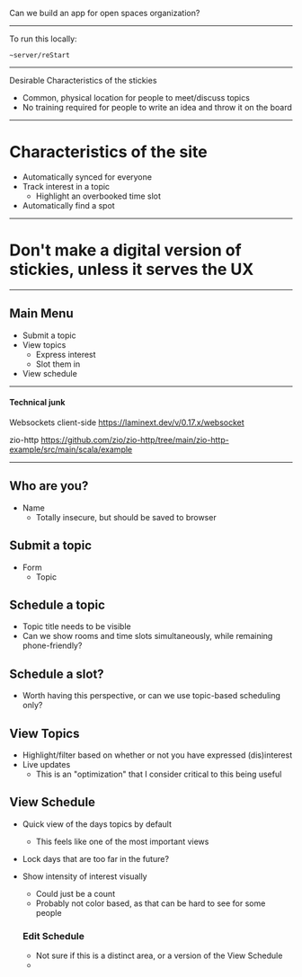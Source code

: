 Can we build an app for open spaces organization?

---

To run this locally:
```
~server/reStart
```

---

Desirable Characteristics of the stickies

- Common, physical location for people to meet/discuss topics
- No training required for people to write an idea and throw it on the board

---

# Characteristics of the site

- Automatically synced for everyone
- Track interest in a topic
  - Highlight an overbooked time slot
- Automatically find a spot

---

# Don't make a digital version of stickies, unless it serves the UX

---

## Main Menu
- Submit a topic
- View topics
  - Express interest
  - Slot them in
- View schedule

---

#### Technical junk

Websockets client-side
https://laminext.dev/v/0.17.x/websocket

zio-http
https://github.com/zio/zio-http/tree/main/zio-http-example/src/main/scala/example

---

## Who are you?
- Name
  - Totally insecure, but should be saved to browser


## Submit a topic
- Form
  - Topic

## Schedule a topic
- Topic title needs to be visible
- Can we show rooms and time slots simultaneously, while remaining phone-friendly?

## Schedule a slot?
- Worth having this perspective, or can we use topic-based scheduling only?

## View Topics
- Highlight/filter based on whether or not you have expressed (dis)interest
- Live updates
  - This is an "optimization" that I consider critical to this being useful

## View Schedule
- Quick view of the days topics by default
  - This feels like one of the most important views
- Lock days that are too far in the future?
- Show intensity of interest visually
    - Could just be a count
  - Probably not color based, as that can be hard to see for some people

  ### Edit Schedule
  - Not sure if this is a distinct area, or a version of the View Schedule
  - 
